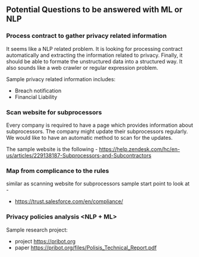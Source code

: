 ## Potential Questions to be answered with ML or NLP
### Process contract to gather privacy related information <NLP>
It seems like a NLP related problem. It is looking for processing contract automatically and extracting the information related to privacy. Finally, it should be able to formate the unstructured data into a structured way. It also sounds like a web crawler or regular expression problem.

Sample privacy related information includes:
* Breach notification 
* Financial Liability 


### Scan website for subprocessors <NLP>
Every company is required to have a page which provides information about subprocessors. The company might update their subprocessors regularly. We would like to have an automatic method to scan for the updates. 

The sample website is the following -
https://help.zendesk.com/hc/en-us/articles/229138187-Subprocessors-and-Subcontractors 

### Map from complicance to the rules
similar as scanning website for subprocessors
sample start point to look at -
* https://trust.salesforce.com/en/compliance/ 


### Privacy policies analysis <NLP + ML>
Sample research project:
* project https://pribot.org
* paper https://pribot.org/files/Polisis_Technical_Report.pdf 


